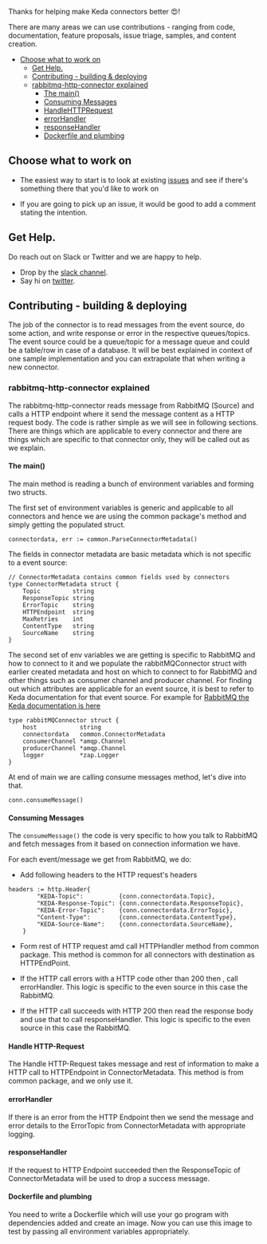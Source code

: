 Thanks for helping make Keda connectors better 😍!

There are many areas we can use contributions - ranging from code, documentation, feature proposals, issue triage, samples, and content creation.

* [Choose what to work on](#choose-what-to-work-on)
    * [Get Help.](#get-help)
    * [Contributing - building &amp; deploying](#contributing---building--deploying)
    * [rabbitmq-http-connector explained](#rabbitmq-http-connector-explained)
        * [The main()](#the-main)
        * [Consuming Messages](#consuming-messages)
        * [HandleHTTPRequest](#handlehttprequest)
        * [errorHandler](#errorhandler)
        * [responseHandler](#responsehandler)
        * [Dockerfile and plumbing](#dockerfile-and-plumbing)

## Choose what to work on

* The easiest way to start is to look at existing [issues](https://github.com/fission/keda-connectors/issues) and see if there's something there that you'd like to work on

* If you are going to pick up an issue, it would be good to add a comment stating the intention.

## Get Help.

Do reach out on Slack or Twitter and we are happy to help.

 * Drop by the [slack channel](http://slack.fission.io).
 * Say hi on [twitter](https://twitter.com/fissionio).

## Contributing - building & deploying

The job of the connector is to read messages from the event source, do some action, and write response or error in the respective queues/topics. The event source could be a queue/topic for a message queue and could be a table/row in case of a database. It will be best explained in context of one sample implementation and you can extrapolate that when writing a new connector.

### rabbitmq-http-connector explained

The rabbitmq-http-connector reads message from RabbitMQ (Source) and calls a HTTP endpoint where it send the message content as a HTTP request body. The code is rather simple as we will see in following sections. There are things which are applicable to every connector and there are things which are specific to that connector only, they will be called out as we explain.

#### The main()

The main method is reading a bunch of environment variables and forming two structs. 

The first set of environment variables is generic and applicable to all connectors and hence we are using the common package's method and simply getting the populated struct.

```
connectordata, err := common.ParseConnectorMetadata()

```

The fields in connector metadata are basic metadata which is not specific to a event source:

```
// ConnectorMetadata contains common fields used by connectors
type ConnectorMetadata struct {
	Topic         string
	ResponseTopic string
	ErrorTopic    string
	HTTPEndpoint  string
	MaxRetries    int
	ContentType   string
	SourceName    string
}
```

The second set of env variables we are getting is specific to RabbitMQ and how to connect to it and we populate the rabbitMQConnector struct with earlier created metadata and host on which to connect to for RabbitMQ and other things such as consumer channel and producer channel. For finding out which attributes are applicable for an event source, it is best to refer to Keda documentation for that event source. For example for [RabbitMQ the Keda documentation is here](https://keda.sh/docs/2.0/scalers/rabbitmq-queue/)

```
type rabbitMQConnector struct {
	host            string
	connectordata   common.ConnectorMetadata
	consumerChannel *amqp.Channel
	producerChannel *amqp.Channel
	logger          *zap.Logger
}
```

At end of main we are calling consume messages method, let's dive into that.

```
conn.consumeMessage()
```

#### Consuming Messages

The `consumeMessage()` the code is very specific to how you talk to RabbitMQ and fetch messages from it based on connection information we have. 

For each event/message we get from RabbitMQ, we do:

* Add following headers to the HTTP request's headers

```
headers := http.Header{
		"KEDA-Topic":          {conn.connectordata.Topic},
		"KEDA-Response-Topic": {conn.connectordata.ResponseTopic},
		"KEDA-Error-Topic":    {conn.connectordata.ErrorTopic},
		"Content-Type":        {conn.connectordata.ContentType},
		"KEDA-Source-Name":    {conn.connectordata.SourceName},
	}
```

* Form rest of HTTP request amd call HTTPHandler method from common package. This method is common for all connectors with destination as HTTPEndPoint.

* If the HTTP call errors with a HTTP code other than 200 then , call errorHandler. This logic is specific to the even source in this case the RabbitMQ.

* If the HTTP call succeeds with HTTP 200 then read the response body and use that to call responseHandler. This logic is specific to the even source in this case the RabbitMQ.

#### Handle HTTP-Request

The Handle HTTP-Request takes message and rest of information to make a HTTP call to HTTPEndpoint in ConnectorMetadata. This method is from common package, and we only use it.

#### errorHandler

If there is an error from the HTTP Endpoint then we send the message and error details to the ErrorTopic from ConnectorMetadata with appropriate logging.

#### responseHandler

If the request to HTTP Endpoint succeeded then the ResponseTopic of ConnectorMetadata will be used to drop a success message.

#### Dockerfile and plumbing

You need to write a Dockerfile which will use your go program with dependencies added and create an image. Now you can use this image to test by passing all environment variables appropriately.
